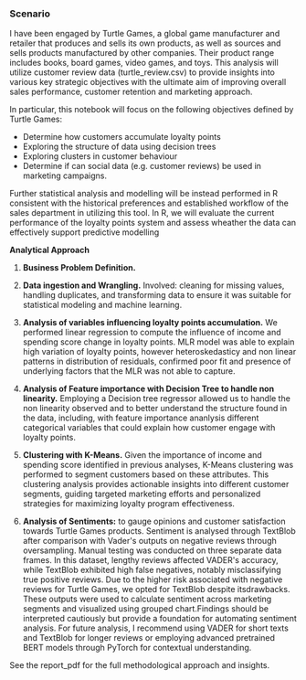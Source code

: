 ### Scenario
I have been engaged by Turtle Games, a global game manufacturer and retailer that produces and sells its own products, as well as sources and sells products manufactured by other companies. Their product range includes books, board games, video games, and toys. This analysis will utilize customer review data (turtle_review.csv) to provide insights into various key strategic objectives with the ultimate aim of improving overall sales performance, customer retention and marketing approach.

In particular, this notebook will focus on the following objectives defined by Turtle Games: 
- Determine how customers accumulate loyalty points 
- Exploring the structure of data using decision trees 
- Exploring clusters in customer behaviour 
- Determine if can social data (e.g. customer reviews) be used in marketing campaigns.

Further statistical analysis and modelling will be instead performed in R consistent with the historical preferences and established workflow of the sales department in utilizing this tool. In R, we will evaluate the current performance of the loyalty points system and assess wheather the data can effectively support predictive modelling



**Analytical Approach**

1) **Business Problem Definition.**

2) **Data ingestion and Wrangling.**
Involved: cleaning for missing values, handling duplicates, and transforming data to ensure it was suitable for statistical modeling and machine learning.

3) **Analysis of variables influencing loyalty points accumulation.**
We performed linear regression to compute the influence of income and spending score change in loyalty points. MLR model was able to explain high variation of loyalty points, however heteroskedasticy and non linear patterns in distribution of residuals, confirmed poor fit and presence of underlying factors that the MLR was not able to capture. 

4) **Analysis of Feature importance with Decision Tree to handle non linearity.** 
Employing a Decision tree regressor allowed us to handle the non linearity observed and to better understand the structure found in the data, including, with feature importance ananlysis different categorical variables that could explain how customer engage with loyalty points. 

5) **Clustering with K-Means.**
Given the importance of income and spending score identified in previous analyses, K-Means clustering was performed to segment customers based on these attributes. This clustering analysis provides actionable insights into different customer segments, guiding targeted marketing efforts and personalized strategies for maximizing loyalty program effectiveness.

6) **Analysis of Sentiments:** to gauge opinions and customer satisfaction towards Turtle Games products. Sentiment is analysed through TextBlob after comparison with Vader's outputs on negative reviews through oversampling. 
Manual testing was conducted on three separate data frames. In this dataset, lengthy reviews  affected VADER's accuracy, while TextBlob exhibited high false negatives, notably misclassifying true positive reviews. Due to the higher risk associated with negative reviews for Turtle Games, we opted for TextBlob despite itsdrawbacks. These outputs were used to calculate sentiment across marketing segments and visualized using grouped chart.Findings should be interpreted cautiously but provide a foundation for automating
sentiment analysis. For future analysis, I recommend using VADER for short texts and TextBlob for longer reviews or employing advanced pretrained BERT models through PyTorch for contextual understanding.

See the report_pdf for the full methodological approach and insights.

